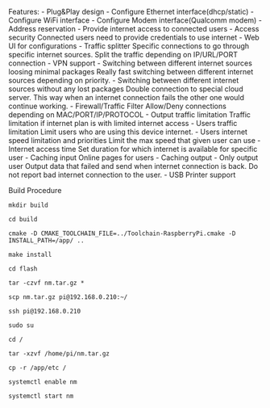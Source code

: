 Features:
	- Plug&Play design
	- Configure Ethernet interface(dhcp/static)
	- Configure WiFi interface
	- Configure Modem interface(Qualcomm modem)
	- Address reservation
	- Provide internet access to connected users
	- Access security
		Connected users need to provide credentials to use internet
	- Web UI for configurations
	- Traffic splitter
		Specific connections to go through specific internet sources. Split the traffic depending on IP/URL/PORT connection
	- VPN support
	- Switching between different internet sources loosing minimal packages
		Really fast switching between different internet sources depending on priority.
	- Switching between different internet sources without any lost packages
		Double connection to special cloud server. This way when an internet connection fails the other one would continue working.
	- Firewall/Traffic Filter
		Allow/Deny connections depending on MAC/PORT/IP/PROTOCOL
	- Output traffic limitation
		Traffic limitation if internet plan is with limited internet access
	- Users traffic limitation
		Limit users who are using this device internet.
	- Users internet speed limitation and priorities
		Limit the max speed that given user can use
	- Internet access time
		Set duration for which internet is available for specific user
	- Caching input
		Online pages for users
	- Caching output - Only output user
		Output data that failed and send when internet connection is back. Do not report bad internet connection to the user.
	- USB Printer support
		


Build Procedure
	
	mkdir build

	cd build

	cmake -D CMAKE_TOOLCHAIN_FILE=../Toolchain-RaspberryPi.cmake -D INSTALL_PATH=/app/ ..

	make install

	cd flash

	tar -czvf nm.tar.gz *

	scp nm.tar.gz pi@192.168.0.210:~/

	ssh pi@192.168.0.210 

	sudo su 
	
	cd /

	tar -xzvf /home/pi/nm.tar.gz 

	cp -r /app/etc /

	systemctl enable nm 

	systemctl start nm